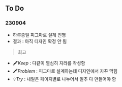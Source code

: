 ## To Do

### 230904
- 하루종일 피그마로 설계 진행
- 결과 : 아직 디자인 확정 안 됨

> 회고
- 🖋️*Keep* : 다같이 열심히 지라를 작성함
- 🖍️*Problem* : 피그마로 설계하는데 디자인에서 자꾸 막힘
- 💡*Try* : 내일은 페이지별로 나누어서 얼추 다 만들어야 함